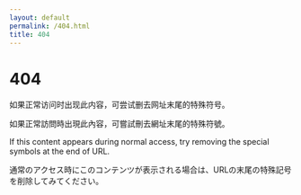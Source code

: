 ```yaml
---
layout: default
permalink: /404.html
title: 404
---
```


# 404

如果正常访问时出现此内容，可尝试删去网址末尾的特殊符号。

如果正常訪問時出現此內容，可嘗試刪去網址末尾的特殊符號。

If this content appears during normal access, try removing the special symbols at the end of URL.

通常のアクセス時にこのコンテンツが表示される場合は、URLの末尾の特殊記号を削除してみてください。